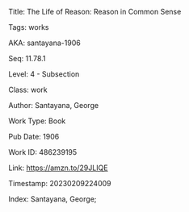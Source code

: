 Title:  The Life of Reason: Reason in Common Sense

Tags:   works

AKA:    santayana-1906

Seq:    11.78.1

Level:  4 - Subsection

Class:  work

Author: Santayana, George

Work Type: Book

Pub Date: 1906

Work ID: 486239195

Link:   https://amzn.to/29JLIQE

Timestamp: 20230209224009

Index:  Santayana, George; 

